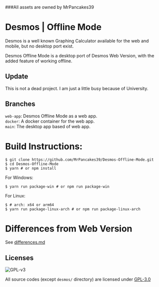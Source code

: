 ###All assets are owned by MrPancakes39

# Desmos | Offline Mode

Desmos is a well known Graphing Calculator available for the web and mobile, but no desktop port exist.

Desmos Offline Mode is a desktop port of Desmos Web Version, with the added feature of working offline.

## Update

This is not a dead project. I am just a little busy because of University.

## Branches

`web-app`: Desmos Offline Mode as a web app.  
`docker`: A docker container for the web app.  
`main`: The desktop app based of web app.
 
# Build Instructions:

```console
$ git clone https://github.com/MrPancakes39/Desmos-Offline-Mode.git 
$ cd Desmos-Offline-Mode
$ yarn # or npm install
```
For Windows:  
```console
$ yarn run package-win # or npm run package-win
```
For Linux:  
```console
$ # arch: x64 or arm64 
$ yarn run package-linux-arch # or npm run package-linux-arch
```

# Differences from Web Version

See [differences.md](./differences.md)

## Licenses

![GPL-v3](https://www.gnu.org/graphics/gplv3-127x51.png)

All source codes (except `desmos/` directory) are licensed under [GPL-3.0](https://opensource.org/licenses/GPL-3.0)
